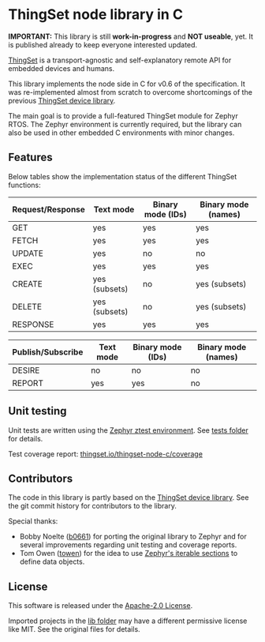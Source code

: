 # ThingSet node library in C

**IMPORTANT:** This library is still **work-in-progress** and **NOT useable**, yet. It is published already to keep everyone interested updated.

[ThingSet](https://thingset.io) is a transport-agnostic and self-explanatory remote API for embedded devices and humans.

This library implements the node side in C for v0.6 of the specification. It was re-implemented almost from scratch to overcome shortcomings of the previous [ThingSet device library](https://github.com/ThingSet/thingset-device-library).

The main goal is to provide a full-featured ThingSet module for Zephyr RTOS. The Zephyr environment is currently required, but the library can also be used in other embedded C environments with minor changes.

## Features

Below tables show the implementation status of the different ThingSet functions:

| Request/Response | Text mode     | Binary mode (IDs) | Binary mode (names) |
| ---------------- | ------------- | ----------------- | ------------------- |
| GET              | yes           | yes               | yes                 |
| FETCH            | yes           | yes               | yes                 |
| UPDATE           | yes           | no                | no                  |
| EXEC             | yes           | yes               | yes                 |
| CREATE           | yes (subsets) | no                | yes (subsets)       |
| DELETE           | yes (subsets) | no                | yes (subsets)       |
| RESPONSE         | yes           | yes               | yes                 |

| Publish/Subscribe | Text mode | Binary mode (IDs) | Binary mode (names) |
| ----------------- | --------- | ----------------- | ------------------- |
| DESIRE            | no        | no                | no                  |
| REPORT            | yes       | yes               | no                  |

## Unit testing

Unit tests are written using the [Zephyr ztest environment](https://docs.zephyrproject.org/latest/develop/test/ztest.html). See [tests folder](tests) for details.

Test coverage report: [thingset.io/thingset-node-c/coverage](https://thingset.io/thingset-node-c/coverage)

## Contributors

The code in this library is partly based on the [ThingSet device library](https://github.com/ThingSet/thingset-device-library). See the git commit history for contributors to the library.

Special thanks:

- Bobby Noelte ([b0661](https://github.com/b0661)) for porting the original library to Zephyr and for several improvements regarding unit testing and coverage reports.
- Tom Owen ([towen](https://github.com/towen)) for the idea to use [Zephyr's iterable sections](https://docs.zephyrproject.org/latest/kernel/iterable_sections/index.html#) to define data objects.

## License

This software is released under the [Apache-2.0 License](LICENSE).

Imported projects in the [lib folder](lib) may have a different permissive license like MIT. See the original files for details.

